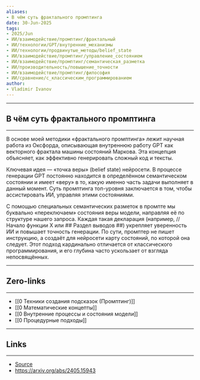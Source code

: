 ```yaml
---
aliases: 
- В чём суть фрактального промптинга 
date: 30-Jun-2025
tags:
- 2025/Jun
- ИИ/взаимодействие/промптинг/фрактальный
- ИИ/технологии/GPT/внутренние_механизмы
- ИИ/технологии/продвинутые_методы/belief_state
- ИИ/взаимодействие/промптинг/управление_состоянием
- ИИ/взаимодействие/промптинг/семантическая_разметка
- ИИ/производительность/повышение_точности
- ИИ/взаимодействие/промптинг/философия
- ИИ/сравнение/с_классическим_программированием
author:
- Vladimir Ivanov
---
```

-----
##  В чём суть фрактального промптинга 
-----
В основе моей методики «фрактального промптинга» лежит научная работа из Оксфорда, описывающая внутреннюю работу GPT как векторного фрактала машины состояний Маркова. Эта концепция объясняет, как эффективно генерировать сложный код и тексты.

Ключевая идея — «точка веры» (belief state) нейросети. В процессе генерации GPT постоянно находится в определённом семантическом состоянии и имеет «веру» в то, какую именно часть задачи выполняет в данный момент. Суть промптинга топ-уровня заключается в том, чтобы ассистировать ИИ, управляя этими состояниями.

С помощью специальных семантических разметок в промпте мы буквально «переключаем» состояния веры модели, направляя её по структуре нашего запроса. Каждая такая декларация (например, // Начало функции X или ## Раздел выводов ##) укрепляет уверенность ИИ и повышает точность генерации. По сути, промптер не пишет инструкцию, а создаёт для нейросети карту состояний, по которой она следует. Этот подход кардинально отличается от классического программирования, и его глубина часто ускользает от взгляда непосвящённых.

---
## Zero-links
---
- [[0 Техники создания подсказок (Промптинг)]]
- [[0 Математические концепты]]
- [[0 Внутренние процессы и состояния модели]]
- [[0 Процедурные подходы]]


---
## Links
---
- [Source](https://t.me/turboproject/1765)
- https://arxiv.org/abs/2405.15943
